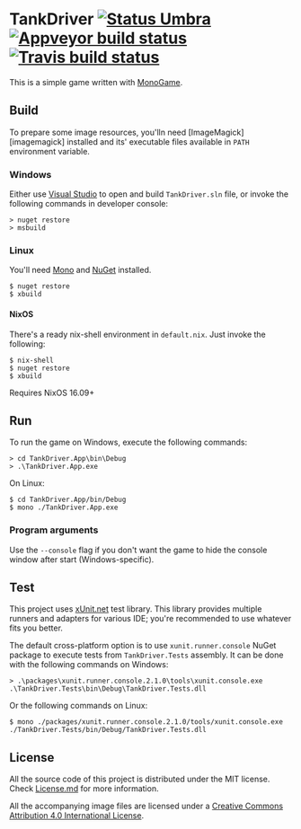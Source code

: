 TankDriver [![Status Umbra][status-umbra]][andivionian-status-classifier] [![Appveyor build status][appveyor-status]][appveyor] [![Travis build status][travis-status]][travis]
==========

This is a simple game written with [MonoGame][monogame].


Build
-----

To prepare some image resources, you'lln need [ImageMagick][imagemagick]
installed and its' executable files available in `PATH` environment variable.

### Windows

Either use [Visual Studio][visual-studio] to open and build `TankDriver.sln`
file, or invoke the following commands in developer console:

```console
> nuget restore
> msbuild
```

### Linux

You'll need [Mono][mono] and [NuGet][nuget] installed.

```console
$ nuget restore
$ xbuild
```

#### NixOS

There's a ready nix-shell environment in `default.nix`. Just invoke the
following:

```console
$ nix-shell
$ nuget restore
$ xbuild
```

Requires NixOS 16.09+

Run
---

To run the game on Windows, execute the following commands:

```console
> cd TankDriver.App\bin\Debug
> .\TankDriver.App.exe
```

On Linux:

```console
$ cd TankDriver.App/bin/Debug
$ mono ./TankDriver.App.exe
```

### Program arguments

Use the `--console` flag if you don't want the game to hide the console window
after start (Windows-specific).

Test
----

This project uses [xUnit.net][xunit] test library. This library provides
multiple runners and adapters for various IDE; you're recommended to use
whatever fits you better.

The default cross-platform option is to use `xunit.runner.console` NuGet package
to execute tests from `TankDriver.Tests` assembly. It can be done with the
following commands on Windows:

```console
> .\packages\xunit.runner.console.2.1.0\tools\xunit.console.exe .\TankDriver.Tests\bin\Debug\TankDriver.Tests.dll
```

Or the following commands on Linux:

```console
$ mono ./packages/xunit.runner.console.2.1.0/tools/xunit.console.exe ./TankDriver.Tests/bin/Debug/TankDriver.Tests.dll
```

License
-------

All the source code of this project is distributed under the MIT license. Check
[License.md][license] for more information.

All the accompanying image files are licensed under a [Creative Commons
Attribution 4.0 International License][cc-by-license].

[license]: License.md

[andivionian-status-classifier]: https://github.com/ForNeVeR/andivionian-status-classifier#status-umbra-
[appveyor]: https://ci.appveyor.com/project/ForNeVeR/tankdriver/branch/develop
[cc-by-license]: https://creativecommons.org/licenses/by/4.0/
[mono]: http://www.mono-project.com/
[monogame]: http://www.monogame.net/
[nuget]: https://www.nuget.org/
[travis]: https://travis-ci.org/ForNeVeR/TankDriver
[visual-studio]: https://www.visualstudio.com/
[xunit]: https://xunit.github.io/

[appveyor-status]: https://ci.appveyor.com/api/projects/status/486qc2gl6m18pbvn/branch/develop?svg=true
[status-umbra]: https://img.shields.io/badge/status-umbra-red.svg
[travis-status]: https://travis-ci.org/ForNeVeR/TankDriver.svg?branch=develop
